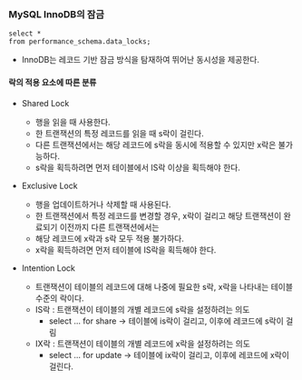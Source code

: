 ### MySQL InnoDB의 잠금

```mysql
select *
from performance_schema.data_locks;
```

- InnoDB는 레코드 기반 잠금 방식을 탐재하여 뛰어난 동시성을 제공한다.

#### 락의 적용 요소에 따른 분류

- Shared Lock
    - 행을 읽을 때 사용한다.
    - 한 트랜잭션의 특정 레코드를 읽을 때 s락이 걸린다.
    - 다른 트랜잭션에서는 해당 레코드에 s락을 동시에 적용할 수 있지만 x락은 불가능하다.
    - s락을 획득하려면 먼저 테이블에서 IS락 이상을 획득해야 한다.

- Exclusive Lock
    - 행을 업데이트하거나 삭제할 때 사용된다.
    - 한 트랜잭션에서 특정 레코드를 변경할 경우, x락이 걸리고 해당 트랜잭션이 완료되기 이전까지 다른 트랜잭션에서는
    - 해당 레코드에 x락과 s락 모두 적용 불가하다.
    - x락을 획득하려면 먼저 테이블에 IS락을 획득해야 한다.

- Intention Lock
    - 트랜잭션이 테이블의 레코드에 대해 나중에 필요한 s락, x락을 나타내는 테이블 수준의 락이다.
    - IS락 : 트랜잭션이 테이블의 개별 레코드에 s락을 설정하려는 의도
        - select ... for share -> 테이블에 is락이 걸리고, 이후에 레코드에 s락이 걸림
    - IX락 : 트랜잭션이 테이블의 개별 레코드에 x락을 설정하려는 의도
        - select ... for update -> 테이블에 ix락이 걸리고, 이후에 레코드에 x락이 걸린다.
